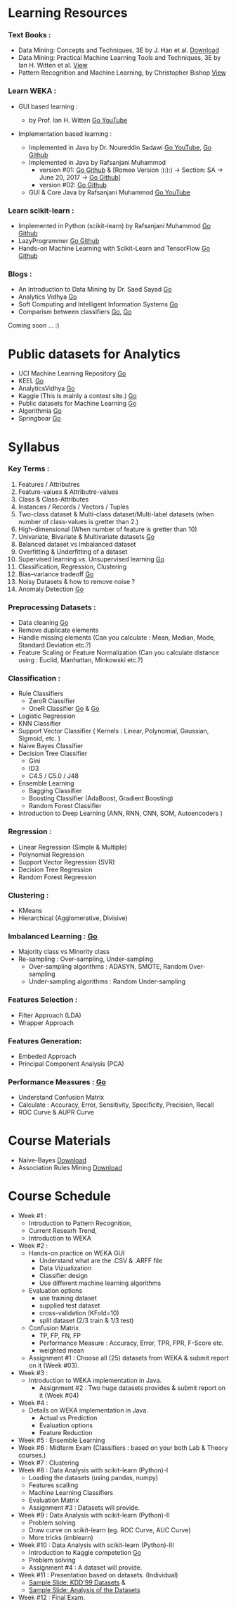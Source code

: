 # Learning Resources
### Text Books :
- Data Mining: Concepts and Techniques, 3E by J. Han et al. [Download](http://myweb.sabanciuniv.edu/rdehkharghani/files/2016/02/The-Morgan-Kaufmann-Series-in-Data-Management-Systems-Jiawei-Han-Micheline-Kamber-Jian-Pei-Data-Mining.-Concepts-and-Techniques-3rd-Edition-Morgan-Kaufmann-2011.pdf)
- Data Mining: Practical Machine Learning Tools and Techniques, 3E by Ian H. Witten et al. [View](https://www.amazon.com/Data-Mining-Practical-Techniques-Management/dp/0123748569)
- Pattern Recognition and Machine Learning, by Christopher Bishop [View](https://www.amazon.com/Pattern-Recognition-Learning-Information-Statistics/dp/0387310738)

### Learn WEKA :

- GUI based learning :
  - by Prof. Ian H. Witten [Go YouTube](https://www.youtube.com/user/WekaMOOC/playlists)
  
- Implementation based learning :
  - Implemented in Java by Dr. Noureddin Sadawi [Go YouTube](https://www.youtube.com/playlist?list=PLea0WJq13cnBVfsPVNyRAus2NK-KhCuzJ), [Go Github](https://github.com/nsadawi/WEKA-API/tree/master/src)
  - Implemented in Java by Rafsanjani Muhammod
    - version #01: [Go Github](https://github.com/mrzResearchArena/Machine-Learning-Algorithms-with-WEKA/blob/master/MainClassV1.java) & [Romeo Version :):):) -> Section: SA -> June 20, 2017 -> [Go Github](https://github.com/mrzResearchArena/Machine-Learning-Algorithms-with-WEKA/blob/master/Romeo.java)]
    - version #02: [Go Github](https://github.com/mrzResearchArena/Machine-Learning-Algorithms-with-WEKA/blob/master/MainClassV2.java)
  - GUI & Core Java by Rafsanjani Muhammod [Go YouTube](https://www.youtube.com/playlist?list=PL3BNX6CPOw7q66qsYIcF18sswBN1sJcAm)
  
### Learn scikit-learn :
- Implemented in Python (scikit-learn) by Rafsanjani Muhammod [Go Github](https://github.com/mrzResearchArena/Machine-Learning-Algorithms-with-Python)
- LazyProgrammer [Go Github](https://github.com/lazyprogrammer)
- Hands-on Machine Learning with Scikit-Learn and TensorFlow [Go Github](https://github.com/ageron/handson-ml)



### Blogs :
- An Introduction to Data Mining by Dr. Saed Sayad [Go](http://www.saedsayad.com/data_mining_map.htm)
- Analytics Vidhya [Go](https://www.analyticsvidhya.com/blog/2016/10/16-new-must-watch-tutorials-courses-on-machine-learning/)
- Soft Computing and Intelligent Information Systems [Go](http://sci2s.ugr.es/imbalanced#Introduction%20to%20Classification%20with%20Imbalanced%20Datasets)
- Comparism between classifiers [Go](http://www.devopsinfographics.com/general/programming-a-beginneraes-guide-to-machine-learning-algorithms), [Go](https://github.com/mrzResearchArena/CSI_416/blob/master/Classification-Pros-Cons.pdf)

Coming soon ... :)

# Public datasets for Analytics
- UCI Machine Learning Repository [Go](http://archive.ics.uci.edu/ml/datasets.html)
- KEEL [Go](http://keel.es/)
- AnalyticsVidhya [Go](https://www.analyticsvidhya.com/blog/2016/11/25-websites-to-find-datasets-for-data-science-projects/)
- Kaggle (This is mainly a contest site.) [Go](https://www.kaggle.com/datasets)
- Public datasets for Machine Learning [Go](http://homepages.inf.ed.ac.uk/rbf/IAPR/researchers/MLPAGES/mldat.htm)
- Algorithmia [Go](http://blog.algorithmia.com/machine-learning-datasets-for-data-scientists/)
- Springboar [Go](https://www.springboard.com/blog/free-public-data-sets-data-science-project/)


# Syllabus

### Key Terms :
  1. Features / Attributres
  2. Feature-values & Attributre-values
  3. Class & Class-Attributes
  4. Instances / Records / Vectors / Tuples
  5. Two-class dataset & Multi-class dataset/Multi-label datasets (when number of class-values is gretter than 2.)
  6. High-dimensional (When number of feature is gretter than 10)
  7. Univariate, Bivariate & Multivariate datasets [Go](http://www.engineeringintro.com/statistics/introduction-statistics/univariate-bivariate-and-multivariate-data/)
  8. Balanced dataset vs Imbalanced dataset
  9. Overfitting & Underfitting of a dataset
  10. Supervised learning vs. Unsupervised learning [Go](http://dataaspirant.com/2014/09/19/supervised-and-unsupervised-learning/)
  11. Classification, Regression, Clustering
  12. Bias–variance tradeoff [Go](http://www.learnopencv.com/bias-variance-tradeoff-in-machine-learning/)
  13. Noisy Datasets & how to remove noise ?
  14. Anomaly Detection [Go](http://cucis.ece.northwestern.edu/projects/DMS/publications/AnomalyDetection.pdf)
  
    
### Preprocessing Datasets :
- Data cleaning [Go](https://www.youtube.com/watch?v=V0u6bxQOUJ8)
- Remove duplicate elements
- Handle missing elements (Can you calculate : Mean, Median, Mode, Standard Deviation etc.?)
- Feature Scaling or Feature Normalization (Can you calculate distance using : Euclid, Manhattan, Minkowski etc.?)

### Classification :
- Rule Classifiers
  - ZeroR Classifier
  - OneR Classifier [Go](http://www.cs.ccsu.edu/~markov/ccsu_courses/DataMining-7.html) & [Go](http://www.saedsayad.com/oner.htm)
- Logistic Regression
- KNN Classifier
- Support Vector Classifier ( Kernels : Linear, Polynomial, Gaussian, Sigmoid, etc. )
- Naive Bayes Classifier
- Decision Tree Classifier
  - Gini
  - ID3
  - C4.5 / C5.0 / J48
- Ensemble Learning
  - Bagging Classifier
  - Boosting Classifier (AdaBoost, Gradient Boosting)
  - Random Forest Classifier
- Introduction to Deep Learning (ANN, RNN, CNN, SOM, Autoencoders )  

### Regression :
- Linear Regression (Simple & Multiple)
- Polynomial Regression
- Support Vector Regression (SVR)
- Decision Tree Regression
- Random Forest Regression

### Clustering :
- KMeans
- Hierarchical (Agglomerative, Divisive)

### Imbalanced Learning : [Go](https://svds.com/learning-imbalanced-classes/)
- Majority class vs Minority class
- Re-sampling : Over-sampling, Under-sampling
  - Over-sampling algorithms : ADASYN, SMOTE, Random Over-sampling
  - Under-sampling algorithms : Random Under-sampling

### Features Selection :
- Filter Approach (LDA)
- Wrapper Approach

### Features Generation:
- Embeded Approach
- Principal Component Analysis (PCA)

### Performance Measures : [Go](https://classeval.wordpress.com/introduction/basic-evaluation-measures/)
- Understand Confusion Matrix
- Calculate : Accuracy, Error, Sensitivity, Specificity, Precision, Recall
- ROC Curve & AUPR Curve

# Course Materials
  - Naive-Bayes [Download](https://github.com/mrzResearchArena/CSI_416/blob/master/MachineLearning.zip)
  - Association Rules Mining [Download](http://www.cs.put.poznan.pl/jstefanowski/sed/DM10-association-rules.pdf)

# Course Schedule
  - Week #1 :
    - Introduction to Pattern Recognition,
    - Current Researh Trend, 
    - Introduction to WEKA
  - Week #2 :
    - Hands-on practice on WEKA GUI
      - Understand what are the .CSV & .ARFF file
      - Data Vizualization
      - Classifier design
      - Use different machine learning algorithms
    - Evaluation options
      - use training dataset
      - supplied test dataset
      - cross-validation (KFold=10)
      - split dataset (2/3 train & 1/3 test)
    - Confusion Matrix
      - TP, FP, FN, FP
      - Performance Measure : Accuracy, Error, TPR, FPR, F-Score etc.
      - weighted mean
    - Assignment #1 : Choose all (25) datasets from WEKA & submit report on it (Week #03).
  - Week #3 :
    - Introduction to WEKA implementation in Java.
      - Assignment #2 : Two huge datasets provides & submit report on it (Week #04)
  - Week #4 :
    - Details on WEKA implementation in Java.
      - Actual vs Prediction
      - Evaluation options
      - Feature Reduction
  - Week #5 : Ensemble Learning
  - Week #6 : Midterm Exam (Classifiers : based on your both Lab & Theory courses.)
  - Week #7 : Clustering
  - Week #8 : Data Analysis with scikit-learn (Python)-I
    - Loading the datasets (using pandas, numpy)
    - Features scalling
    - Machine Learning Classifiers
    - Evaluation Matrix
    - Assignment #3 : Datasets will provide.
  - Week #9 : Data Analysis with scikit-learn (Python)-II
    - Problem solving
    - Draw curve on scikit-learn (eg. ROC Curve, AUC Curve)
    - More tricks (imblearn)
  - Week #10 : Data Analysis with scikit-learn (Python)-III
    - Introduction to Kaggle competetion [Go](https://www.kaggle.com/)
    - Problem solving
    - Assignment #4 : A dataset will provide.
  - Week #11 : Presentation based on datasets. (Individual)
    - [Sample Slide: KDD'99 Datasets](https://www.slideshare.net/RafsanjaniMuhammod/analysis-of-the-kdd-cup1999-datasets) &
    - [Sample Slide: Analysis of the Datasets](https://www.slideshare.net/RafsanjaniMuhammod/analysis-of-the-datasets) 
  - Week #12 : Final Exam.
